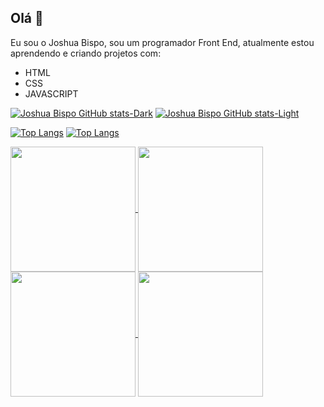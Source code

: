 ## Olá 👋

Eu sou o Joshua Bispo, sou um programador Front End, atualmente estou aprendendo e criando projetos com:

- HTML
- CSS
- JAVASCRIPT

[![Joshua Bispo GitHub stats-Dark](https://github-readme-stats.vercel.app/api?username=joshuabispo&show_icons=true&theme=dark#gh-dark-mode-only)](https://github.com/anuraghazra/github-readme-stats#gh-dark-mode-only)
[![Joshua Bispo GitHub stats-Light](https://github-readme-stats.vercel.app/api?username=joshuabispo&show_icons=true&theme=default#gh-light-mode-only)](https://github.com/anuraghazra/github-readme-stats#gh-light-mode-only)

[![Top Langs](https://github-readme-stats.vercel.app/api/top-langs/?username=joshuabispo&layout=compact&theme=dark#gh-dark-mode-only)](https://github.com/anuraghazra/github-readme-stats#gh-dark-mode-only)
[![Top Langs](https://github-readme-stats.vercel.app/api/top-langs/?username=joshuabispo&layout=compact&theme=default#gh-light-mode-only)](https://github.com/anuraghazra/github-readme-stats#gh-light-mode-only)

<a href="https://github.com/anuraghazra/github-readme-stats#gh-dark-mode-only">
  <img height=200 align="center" src="https://github-readme-stats.vercel.app/api?username=joshuabispo&show_icons=true&theme=dark#gh-dark-mode-only" />
</a>
<a href="https://github.com/anuraghazra/github-readme-stats#gh-light-mode-only">
  <img height=200 align="center" src="https://github-readme-stats.vercel.app/api?username=joshuabispo&show_icons=true&theme=default#gh-light-mode-only" />
</a>

<a href="https://github.com/anuraghazra/github-readme-stats#gh-dark-mode-only">
  <img height=200 align="center" src="https://github-readme-stats.vercel.app/api/top-langs/?username=joshuabispo&layout=compact&theme=dark#gh-dark-mode-only" />
</a>
<a href="https://github.com/anuraghazra/github-readme-stats#gh-light-mode-only">
  <img height=200 align="center" src="https://github-readme-stats.vercel.app/api/top-langs/?username=joshuabispo&layout=compact&theme=default#gh-light-mode-only" />
</a>





